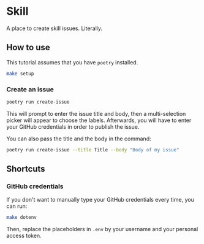 # Skill

A place to create skill issues. Literally.

## How to use

This tutorial assumes that you have `poetry` installed.

```sh
make setup
```

### Create an issue

```sh
poetry run create-issue
```

This will prompt to enter the issue title and body, then a multi-selection picker will appear to choose the labels.
Afterwards, you will have to enter your GitHub credentials in order to publish the issue.

You can also pass the title and the body in the command:

```sh
poetry run create-issue --title Title --body "Body of my issue"
```

## Shortcuts

### GitHub credentials

If you don't want to manually type your GitHub credentials every time, you can run:

```sh
make dotenv
```

Then, replace the placeholders in `.env` by your username and your personal access token.
